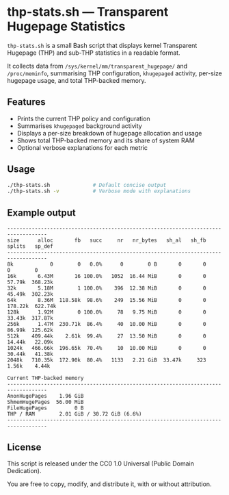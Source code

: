 # thp-stats.sh — Transparent Hugepage Statistics

`thp-stats.sh` is a small Bash script that displays kernel Transparent Hugepage (THP) and sub-THP statistics in a readable format.

It collects data from `/sys/kernel/mm/transparent_hugepage/` and `/proc/meminfo`, summarising THP configuration, `khugepaged` activity, per-size hugepage usage, and total THP-backed memory.

## Features

- Prints the current THP policy and configuration
- Summarises `khugepaged` background activity
- Displays a per-size breakdown of hugepage allocation and usage
- Shows total THP-backed memory and its share of system RAM
- Optional verbose explanations for each metric

## Usage

```bash
./thp-stats.sh              # Default concise output
./thp-stats.sh -v           # Verbose mode with explanations
```

## Example output

```
-----------------------------------------------------------------------------------
size      alloc       fb   succ     nr   nr_bytes   sh_al   sh_fb   splits   sp_def
-----------------------------------------------------------------------------------
8k            0        0   0.0%      0        0 B       0       0        0        0
16k       6.43M       16 100.0%   1052  16.44 MiB       0       0   57.79k  368.23k
32k       5.18M        1 100.0%    396  12.38 MiB       0       0   45.49k  302.23k
64k       8.36M  118.58k  98.6%    249  15.56 MiB       0       0  178.22k  622.74k
128k      1.92M        0 100.0%     78   9.75 MiB       0       0   33.43k  317.87k
256k      1.47M  230.71k  86.4%     40  10.00 MiB       0       0   86.99k  125.62k
512k    409.44k    2.61k  99.4%     27  13.50 MiB       0       0   14.44k   22.09k
1024k   466.66k  196.65k  70.4%     10  10.00 MiB       0       0   30.44k   41.38k
2048k   710.35k  172.90k  80.4%   1133   2.21 GiB  33.47k     323    1.56k    4.44k

Current THP-backed memory
-----------------------------------------------------------------------------------
AnonHugePages    1.96 GiB
ShmemHugePages  56.00 MiB
FileHugePages         0 B
THP / RAM        2.01 GiB / 30.72 GiB (6.6%)
-----------------------------------------------------------------------------------
```

## License

This script is released under the CC0 1.0 Universal (Public Domain Dedication).

You are free to copy, modify, and distribute it, with or without attribution.
